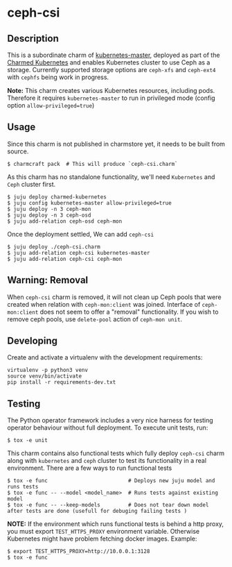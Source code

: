 # ceph-csi

## Description

This is a subordinate charm of [kubernetes-master][1], deployed as part of the
[Charmed Kubernetes][2] and enables Kubernetes cluster to use Ceph as a
storage. Currently supported storage options are `ceph-xfs` and `ceph-ext4`
with `cephfs` being work in progress.

**__Note:__** This charm creates various Kubernetes resources, including pods.
Therefore it requires `kubernetes-master` to run in privileged mode (config
option `allow-privileged=true`) 

## Usage

Since this charm is not published in charmstore yet, it needs to be built from
source.

    $ charmcraft pack  # This will produce `ceph-csi.charm`

As this charm has no standalone functionality, we'll need `Kubernetes` and
`Ceph` cluster first.

    $ juju deploy charmed-kubernetes
    $ juju config kubernetes-master allow-privileged=true
    $ juju deploy -n 3 ceph-mon
    $ juju deploy -n 3 ceph-osd
    $ juju add-relation ceph-osd ceph-mon
    
Once the deployment settled, We can add `ceph-csi`

    $ juju deploy ./ceph-csi.charm
    $ juju add-relation ceph-csi kubernetes-master
    $ juju add-relation ceph-csi ceph-mon
    

## Warning: Removal

When `ceph-csi` charm is removed, it will not clean up Ceph pools that were
created when relation with `ceph-mon:client` was joined. Interface of
`ceph-mon:client` does not seem to offer a "removal" functionality. If you
wish to remove ceph pools, use `delete-pool` action of `ceph-mon unit`.

## Developing

Create and activate a virtualenv with the development requirements:

    virtualenv -p python3 venv
    source venv/bin/activate
    pip install -r requirements-dev.txt

## Testing

The Python operator framework includes a very nice harness for testing
operator behaviour without full deployment. To execute unit tests, run:

    $ tox -e unit
    
This charm contains also functional tests which fully deploy `ceph-csi` charm 
along with `kubernetes` and `ceph` cluster to test its functionality in a real
environment. There are a few ways to run functional tests

    $ tox -e func                          # Deploys new juju model and runs tests
    $ tox -e func -- --model <model_name>  # Runs tests against existing model
    $ tox -e func -- --keep-models         # Does not tear down model after tests are done (usefull for debuging failing tests )


**__NOTE:__** If the environment which runs functional tests is behind a http
proxy, you must export `TEST_HTTPS_PROXY` environment variable. Otherwise
Kubernetes might have problem fetching docker images. Example:

    $ export TEST_HTTPS_PROXY=http://10.0.0.1:3128
    $ tox -e func

[1]: https://charmhub.io/containers-kubernetes-master
[2]: https://charmhub.io/charmed-kubernetes